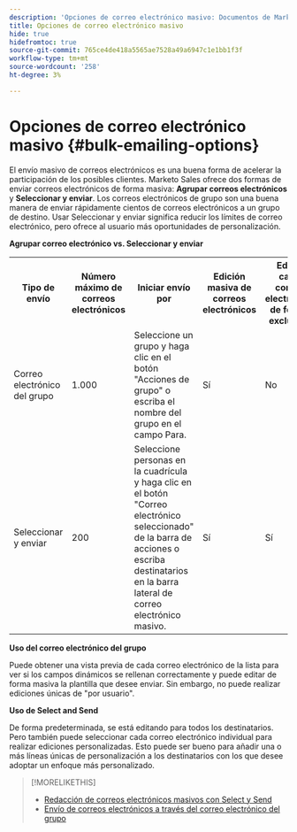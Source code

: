 ```yaml
---
description: 'Opciones de correo electrónico masivo: Documentos de Marketo: Documentación del producto'
title: Opciones de correo electrónico masivo
hide: true
hidefromtoc: true
source-git-commit: 765ce4de418a5565ae7528a49a6947c1e1bb1f3f
workflow-type: tm+mt
source-wordcount: '258'
ht-degree: 3%

---
```


# Opciones de correo electrónico masivo {#bulk-emailing-options}

El envío masivo de correos electrónicos es una buena forma de acelerar la participación de los posibles clientes. Marketo Sales ofrece dos formas de enviar correos electrónicos de forma masiva: **Agrupar correos electrónicos** y **Seleccionar y enviar**. Los correos electrónicos de grupo son una buena manera de enviar rápidamente cientos de correos electrónicos a un grupo de destino. Usar Seleccionar y enviar significa reducir los límites de correo electrónico, pero ofrece al usuario más oportunidades de personalización.

**Agrupar correo electrónico vs. Seleccionar y enviar**

<table> 
 <colgroup> 
  <col> 
  <col> 
  <col> 
  <col> 
  <col> 
  <col> 
 </colgroup> 
 <tbody> 
  <tr> 
   <th>Tipo de envío</th> 
   <th>Número máximo de correos electrónicos</th> 
   <th>Iniciar envío por</th> 
   <th>Edición masiva de correos electrónicos</th> 
   <th>Editar cada correo electrónico de forma exclusiva</th> 
   <th>Plantilla y compatibilidad con los campos dinámicos</th> 
  </tr> 
  <tr> 
   <td>Correo electrónico del grupo</td> 
   <td>1.000</td> 
   <td>Seleccione un grupo y haga clic en el botón "Acciones de grupo" o escriba el nombre del grupo en el campo Para.</td> 
   <td>Sí</td> 
   <td>No</td> 
   <td>Sí</td> 
  </tr> 
  <tr> 
   <td>Seleccionar y enviar</td> 
   <td>200</td> 
   <td>Seleccione personas en la cuadrícula y haga clic en el botón "Correo electrónico seleccionado" de la barra de acciones o escriba destinatarios en la barra lateral de correo electrónico masivo.</td> 
   <td>Sí</td> 
   <td>Sí</td> 
   <td>Sí</td> 
  </tr> 
 </tbody> 
</table>

**Uso del correo electrónico del grupo**

Puede obtener una vista previa de cada correo electrónico de la lista para ver si los campos dinámicos se rellenan correctamente y puede editar de forma masiva la plantilla que desee enviar. Sin embargo, no puede realizar ediciones únicas de &quot;por usuario&quot;.

**Uso de Select and Send**

De forma predeterminada, se está editando para todos los destinatarios. Pero también puede seleccionar cada correo electrónico individual para realizar ediciones personalizadas. Esto puede ser bueno para añadir una o más líneas únicas de personalización a los destinatarios con los que desee adoptar un enfoque más personalizado.

>[!MORELIKETHIS]
>
>* [Redacción de correos electrónicos masivos con Select y Send](/help/marketo/product-docs/marketo-sales-insight/actions/email/using-the-compose-window/composing-bulk-emails-with-select-and-send.md#sending-emails)
>* [Envío de correos electrónicos a través del correo electrónico del grupo](/help/marketo/product-docs/marketo-sales-insight/actions/email/using-the-compose-window/sending-emails-via-group-email.md)

